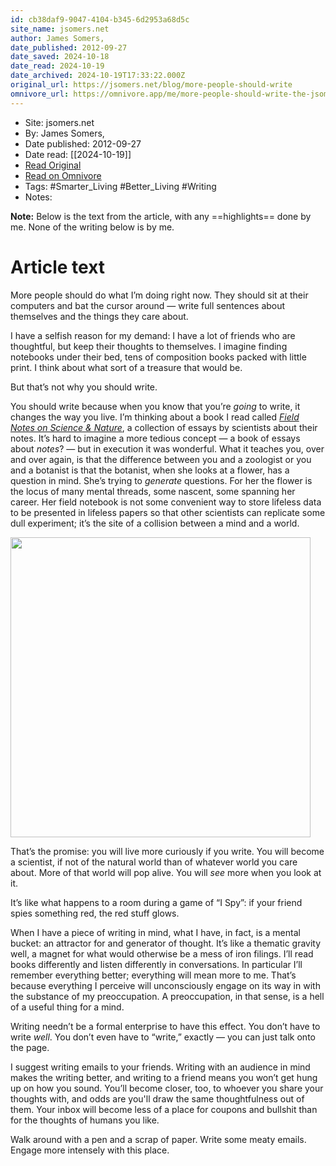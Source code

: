 ```yaml
---
id: cb38daf9-9047-4104-b345-6d2953a68d5c
site_name: jsomers.net
author: James Somers,
date_published: 2012-09-27
date_saved: 2024-10-18
date_read: 2024-10-19
date_archived: 2024-10-19T17:33:22.000Z
original_url: https://jsomers.net/blog/more-people-should-write
omnivore_url: https://omnivore.app/me/more-people-should-write-the-jsomers-net-blog-192a032c312
---
```


 - Site: jsomers.net
 - By: James Somers,
 - Date published: 2012-09-27
 - Date read: [[2024-10-19]]
 - [Read Original](https://jsomers.net/blog/more-people-should-write)
 - [Read on Omnivore](https://omnivore.app/me/more-people-should-write-the-jsomers-net-blog-192a032c312)
 - Tags:  #Smarter_Living  #Better_Living  #Writing 
 - Notes: 

**Note:** Below is the text from the article, with any ==highlights== done by me. None of the writing below is by me.

# Article text
<DIV id="readability-content"><DIV data-omnivore-anchor-idx="1" class="page" id="readability-page-1"><div data-omnivore-anchor-idx="2" id="siteWrapper">
              <p data-omnivore-anchor-idx="3">More people should do what I’m doing right now. They should sit at their computers and bat the cursor around — write full sentences about themselves and the things they care about.</p>

<p data-omnivore-anchor-idx="4">I have a selfish reason for my demand: I have a lot of friends who are thoughtful, but keep their thoughts to themselves. I imagine finding notebooks under their bed, tens of composition books packed with little print. I think about what sort of a treasure that would be.</p>

<p data-omnivore-anchor-idx="5">But that’s not why you should write.</p>

<p data-omnivore-anchor-idx="6">You should write because when you know that you’re <em data-omnivore-anchor-idx="7">going</em> to write, it changes the way you live. I’m thinking about a book I read called <em data-omnivore-anchor-idx="8"><a data-omnivore-anchor-idx="9" href="https://www.amazon.com/Field-Science-Nature-Michael-Canfield/dp/0674057570">Field Notes on Science &amp; Nature</a></em>, a collection of essays by scientists about their notes. It’s hard to imagine a more tedious concept — a book of essays about <em data-omnivore-anchor-idx="10">notes</em>? — but in execution it was wonderful. What it teaches you, over and over again, is that the difference between you and a zoologist or you and a botanist is that the botanist, when she looks at a flower, has a question in mind. She’s trying to <em data-omnivore-anchor-idx="11">generate</em> questions. For her the flower is the locus of many mental threads, some nascent, some spanning her career. Her field notebook is not some convenient way to store lifeless data to be presented in lifeless papers so that other scientists can replicate some dull experiment; it’s the site of a collision between a mind and a world.</p>

<a data-omnivore-anchor-idx="12" href="https://jsomers.net/blog/wp-content/uploads/2012/09/photo.jpg">

<p data-omnivore-anchor-idx="13"><img data-omnivore-anchor-idx="14" data-omnivore-original-src="https://jsomers.net/blog/wp-content/uploads/2012/09/photo.jpg" decoding="async" src="https://proxy-prod.omnivore-image-cache.app/0x0,sG8fopDP9-znv_rwpZxC580ze-k3KDotjkbCLskAQHuQ/https://jsomers.net/blog/wp-content/uploads/2012/09/photo.jpg" width="480px;">
</p>

</a>

<p data-omnivore-anchor-idx="15">That’s the promise: you will live more curiously if you write. You will become a scientist, if not of the natural world than of whatever world you care about. More of that world will pop alive. You will <em data-omnivore-anchor-idx="16">see</em> more when you look at it.</p>

<p data-omnivore-anchor-idx="17">It’s like what happens to a room during a game of “I Spy”: if your friend spies something red, the red stuff glows.</p>

<p data-omnivore-anchor-idx="18">When I have a piece of writing in mind, what I have, in fact, is a mental bucket: an attractor for and generator of thought. It’s like a thematic gravity well, a magnet for what would otherwise be a mess of iron filings. I’ll read books differently and listen differently in conversations. In particular I’ll remember everything better; everything will mean more to me. That’s because everything I perceive will unconsciously engage on its way in with the substance of my preoccupation. A preoccupation, in that sense, is a hell of a useful thing for a mind.</p>

<p data-omnivore-anchor-idx="19">Writing needn’t be a formal enterprise to have this effect. You don’t have to write <em data-omnivore-anchor-idx="20">well</em>. You don’t even have to “write,” exactly — you can just talk onto the page.</p>

<p data-omnivore-anchor-idx="21">I suggest writing emails to your friends. Writing with an audience in mind makes the writing better, and writing to a friend means you won’t get hung up on how you sound. You’ll become closer, too, to whoever you share your thoughts with, and odds are you'll draw the same thoughtfulness out of them. Your inbox will become less of a place for coupons and bullshit than for the thoughts of humans you like.</p>

<p data-omnivore-anchor-idx="22">Walk around with a pen and a scrap of paper. Write some meaty emails. Engage more intensely with this place.</p>
          </div></DIV></DIV>